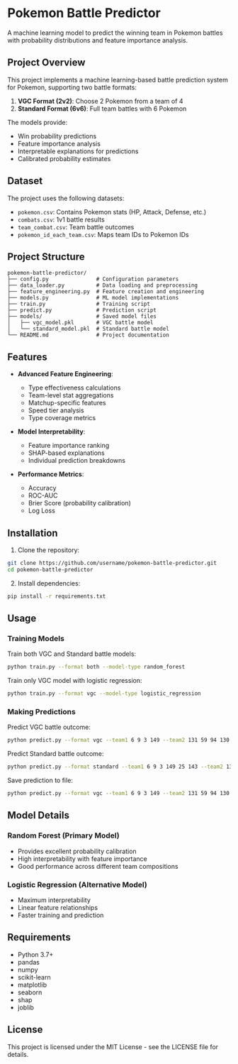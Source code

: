 # Pokemon Battle Predictor

A machine learning model to predict the winning team in Pokemon battles with probability distributions and feature importance analysis.

## Project Overview

This project implements a machine learning-based battle prediction system for Pokemon, supporting two battle formats:
1. **VGC Format (2v2)**: Choose 2 Pokemon from a team of 4
2. **Standard Format (6v6)**: Full team battles with 6 Pokemon

The models provide:
- Win probability predictions
- Feature importance analysis
- Interpretable explanations for predictions
- Calibrated probability estimates

## Dataset

The project uses the following datasets:
- `pokemon.csv`: Contains Pokemon stats (HP, Attack, Defense, etc.)
- `combats.csv`: 1v1 battle results
- `team_combat.csv`: Team battle outcomes
- `pokemon_id_each_team.csv`: Maps team IDs to Pokemon IDs

## Project Structure

```
pokemon-battle-predictor/
├── config.py               # Configuration parameters
├── data_loader.py          # Data loading and preprocessing
├── feature_engineering.py  # Feature creation and engineering
├── models.py               # ML model implementations
├── train.py                # Training script
├── predict.py              # Prediction script
├── models/                 # Saved model files
│   ├── vgc_model.pkl       # VGC battle model
│   └── standard_model.pkl  # Standard battle model
└── README.md               # Project documentation
```

## Features

- **Advanced Feature Engineering**:
  - Type effectiveness calculations
  - Team-level stat aggregations
  - Matchup-specific features
  - Speed tier analysis
  - Type coverage metrics

- **Model Interpretability**:
  - Feature importance ranking
  - SHAP-based explanations
  - Individual prediction breakdowns

- **Performance Metrics**:
  - Accuracy
  - ROC-AUC
  - Brier Score (probability calibration)
  - Log Loss

## Installation

1. Clone the repository:
```bash
git clone https://github.com/username/pokemon-battle-predictor.git
cd pokemon-battle-predictor
```

2. Install dependencies:
```bash
pip install -r requirements.txt
```

## Usage

### Training Models

Train both VGC and Standard battle models:
```bash
python train.py --format both --model-type random_forest
```

Train only VGC model with logistic regression:
```bash
python train.py --format vgc --model-type logistic_regression
```

### Making Predictions

Predict VGC battle outcome:
```bash
python predict.py --format vgc --team1 6 9 3 149 --team2 131 59 94 130
```

Predict Standard battle outcome:
```bash
python predict.py --format standard --team1 6 9 3 149 25 143 --team2 131 59 94 130 65 248
```

Save prediction to file:
```bash
python predict.py --format vgc --team1 6 9 3 149 --team2 131 59 94 130 --output predictions/result.json
```

## Model Details

### Random Forest (Primary Model)
- Provides excellent probability calibration
- High interpretability with feature importance
- Good performance across different team compositions

### Logistic Regression (Alternative Model)
- Maximum interpretability
- Linear feature relationships
- Faster training and prediction

## Requirements

- Python 3.7+
- pandas
- numpy
- scikit-learn
- matplotlib
- seaborn
- shap
- joblib

## License

This project is licensed under the MIT License - see the LICENSE file for details. 
